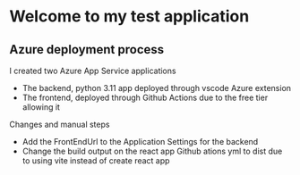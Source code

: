 # Welcome to my test application

## Azure deployment process

I created two Azure App Service applications
- The backend, python 3.11 app deployed through vscode Azure extension
- The frontend, deployed through Github Actions due to the free tier allowing it

Changes and manual steps
- Add the FrontEndUrl to the Application Settings for the backend
- Change the build output on the react app Github ations yml to dist due to using vite instead of create react app